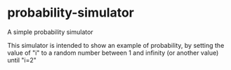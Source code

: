 # probability-simulator
A simple probability simulator

This simulator is intended to show an example of probability, by setting the value of "i" to a random number between 1 and infinity (or another value) until "i=2"

